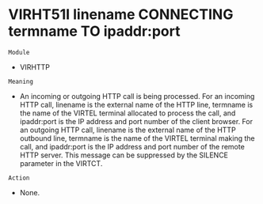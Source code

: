 # VIRHT51I linename CONNECTING termname TO ipaddr:port

`Module`
- VIRHTTP

`Meaning`
- An incoming or outgoing HTTP call is being processed. For an incoming HTTP call, linename is the external name of the HTTP line, termname is the name of the VIRTEL terminal allocated to process the call, and ipaddr:port is the IP address and port number of the client browser. For an outgoing HTTP call, linename is the external name of the HTTP outbound line, termname is the name of the VIRTEL terminal making the call, and ipaddr:port is the IP address and port number of the remote HTTP server. This message can be suppressed by the SILENCE parameter in the VIRTCT.

`Action`
- None.

